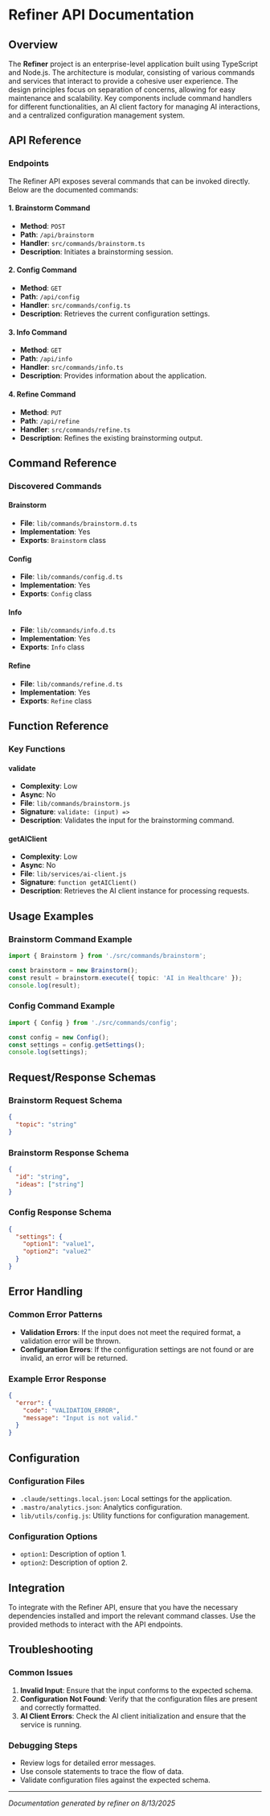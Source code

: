 <!---
This file was automatically generated by refiner
Generated on: 2025-08-13T05:51:32.686Z
Document type: api
Title: API Documentation

To prevent this file from being overwritten, add custom content
between the CUSTOM_START and CUSTOM_END markers below.
--->

# Refiner API Documentation

## Overview

The **Refiner** project is an enterprise-level application built using TypeScript and Node.js. The architecture is modular, consisting of various commands and services that interact to provide a cohesive user experience. The design principles focus on separation of concerns, allowing for easy maintenance and scalability. Key components include command handlers for different functionalities, an AI client factory for managing AI interactions, and a centralized configuration management system.

## API Reference

### Endpoints

The Refiner API exposes several commands that can be invoked directly. Below are the documented commands:

#### 1. Brainstorm Command
- **Method**: `POST`
- **Path**: `/api/brainstorm`
- **Handler**: `src/commands/brainstorm.ts`
- **Description**: Initiates a brainstorming session.

#### 2. Config Command
- **Method**: `GET`
- **Path**: `/api/config`
- **Handler**: `src/commands/config.ts`
- **Description**: Retrieves the current configuration settings.

#### 3. Info Command
- **Method**: `GET`
- **Path**: `/api/info`
- **Handler**: `src/commands/info.ts`
- **Description**: Provides information about the application.

#### 4. Refine Command
- **Method**: `PUT`
- **Path**: `/api/refine`
- **Handler**: `src/commands/refine.ts`
- **Description**: Refines the existing brainstorming output.

## Command Reference

### Discovered Commands

#### Brainstorm
- **File**: `lib/commands/brainstorm.d.ts`
- **Implementation**: Yes
- **Exports**: `Brainstorm` class

#### Config
- **File**: `lib/commands/config.d.ts`
- **Implementation**: Yes
- **Exports**: `Config` class

#### Info
- **File**: `lib/commands/info.d.ts`
- **Implementation**: Yes
- **Exports**: `Info` class

#### Refine
- **File**: `lib/commands/refine.d.ts`
- **Implementation**: Yes
- **Exports**: `Refine` class

## Function Reference

### Key Functions

#### validate
- **Complexity**: Low
- **Async**: No
- **File**: `lib/commands/brainstorm.js`
- **Signature**: `validate: (input) =>`
- **Description**: Validates the input for the brainstorming command.

#### getAIClient
- **Complexity**: Low
- **Async**: No
- **File**: `lib/services/ai-client.js`
- **Signature**: `function getAIClient()`
- **Description**: Retrieves the AI client instance for processing requests.

## Usage Examples

### Brainstorm Command Example

```typescript
import { Brainstorm } from './src/commands/brainstorm';

const brainstorm = new Brainstorm();
const result = brainstorm.execute({ topic: 'AI in Healthcare' });
console.log(result);
```

### Config Command Example

```typescript
import { Config } from './src/commands/config';

const config = new Config();
const settings = config.getSettings();
console.log(settings);
```

## Request/Response Schemas

### Brainstorm Request Schema
```json
{
  "topic": "string"
}
```

### Brainstorm Response Schema
```json
{
  "id": "string",
  "ideas": ["string"]
}
```

### Config Response Schema
```json
{
  "settings": {
    "option1": "value1",
    "option2": "value2"
  }
}
```

## Error Handling

### Common Error Patterns

- **Validation Errors**: If the input does not meet the required format, a validation error will be thrown.
- **Configuration Errors**: If the configuration settings are not found or are invalid, an error will be returned.

### Example Error Response
```json
{
  "error": {
    "code": "VALIDATION_ERROR",
    "message": "Input is not valid."
  }
}
```

## Configuration

### Configuration Files
- `.claude/settings.local.json`: Local settings for the application.
- `.mastro/analytics.json`: Analytics configuration.
- `lib/utils/config.js`: Utility functions for configuration management.

### Configuration Options
- `option1`: Description of option 1.
- `option2`: Description of option 2.

## Integration

To integrate with the Refiner API, ensure that you have the necessary dependencies installed and import the relevant command classes. Use the provided methods to interact with the API endpoints.

## Troubleshooting

### Common Issues

1. **Invalid Input**: Ensure that the input conforms to the expected schema.
2. **Configuration Not Found**: Verify that the configuration files are present and correctly formatted.
3. **AI Client Errors**: Check the AI client initialization and ensure that the service is running.

### Debugging Steps
- Review logs for detailed error messages.
- Use console statements to trace the flow of data.
- Validate configuration files against the expected schema.

---

<!-- CUSTOM_START -->
<!-- Add your custom content here - it will be preserved during regeneration -->
<!-- CUSTOM_END -->

*Documentation generated by refiner on 8/13/2025*